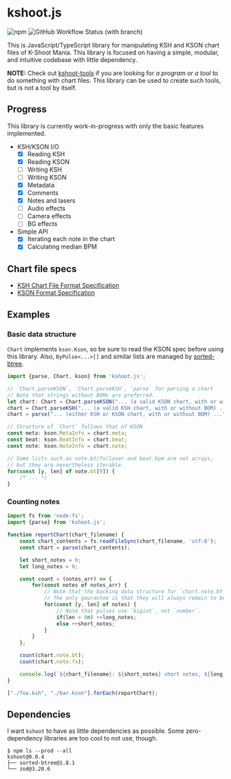 # kshoot.js

![npm](https://img.shields.io/npm/v/kshoot?style=flat-square)
![GitHub Workflow Status (with branch)](https://img.shields.io/github/actions/workflow/status/123jimin/kshoot.js/build.yml?branch=main&style=flat-square)

This is JavaScript/TypeScript library for manipulating KSH and KSON chart files of K-Shoot Mania.
This library is focused on having a simple, modular, and intuitive codebase with little dependency.

**NOTE:** Check out [kshoot-tools](https://github.com/123jimin/kshoot-tools) if you are looking for *a program or a tool* to do something with chart files.
This library can be used to create such tools, but is not a tool by itself.

## Progress

This library is currently work-in-progress with only the basic features implemented.

- KSH/KSON I/O
  - [x] Reading KSH
  - [x] Reading KSON
  - [ ] Writing KSH
  - [ ] Writing KSON
  - [x] Metadata
  - [x] Comments
  - [x] Notes and lasers
  - [ ] Audio effects
  - [ ] Camera effects
  - [ ] BG effects
- Simple API
  - [x] Iterating each note in the chart
  - [x] Calculating median BPM

## Chart file specs

- [KSH Chart File Format Specification](https://github.com/m4saka/ksm-chart-format-spec/blob/master/ksh_format.md)
- [KSON Format Specification](https://github.com/m4saka/ksm-chart-format-spec/blob/master/kson_format.md)

## Examples

### Basic data structure

`Chart` implements `kson.Kson`, so be sure to read the KSON spec before using this library. Also, `ByPulse<...>[]` and similar lists are managed by [sorted-btree](https://github.com/qwertie/btree-typescript).

```ts
import {parse, Chart, kson} from 'kshoot.js';

// `Chart.parseKSON`, `Chart.parseKSH`, `parse` for parsing a chart
// Note that strings without BOMs are preferred.
let chart: Chart = Chart.parseKSON("... (a valid KSON chart, with or without BOM) ...");
chart = Chart.parseKSH("... (a valid KSH chart, with or without BOM) ...");
chart = parse("... (either KSH or KSON chart, with or without BOM) ...");

// Structure of `Chart` follows that of KSON
const meta: kson.MetaInfo = chart.meta;
const beat: kson.BeatInfo = chart.beat;
const note: kson.NoteInfo = chart.note;

// Some lists such as note.bt/fx/laser and beat.bpm are not arrays,
// but they are nevertheless iterable.
for(const [y, len] of note.bt[0]) {
    /* ... */
}

```

### Counting notes

```js
import fs from 'node:fs';
import {parse} from 'kshoot.js';

function reportChart(chart_filename) {
    const chart_contents = fs.readFileSync(chart_filename, 'utf-8');
    const chart = parse(chart_contents);

    let short_notes = 0;
    let long_notes = 0;

    const count = (notes_arr) => {
        for(const notes of notes_arr) {
            // Note that the backing data structure for `chart.note.bt` and `chart.note.fx` may change in future.
            // The only gaurantee is that they will always remain to be iterable.
            for(const [y, len] of notes) {
                // Note that pulses use `bigint`, not `number`.
                if(len > 0n) ++long_notes;
                else ++short_notes;
            }
        }
    };

    count(chart.note.bt);
    count(chart.note.fx);

    console.log(`${chart_filename}: ${short_notes} short notes, ${long_notes} long notes`);
}

["./foo.ksh", "./bar.kson"].forEach(reportChart);
```

## Dependencies

I want `kshoot` to have as little dependencies as possible. Some zero-dependency libraries are too cool to not use, though.

```text
$ npm ls --prod --all
kshoot@0.0.4
├── sorted-btree@1.8.1
└── zod@3.20.6
```
